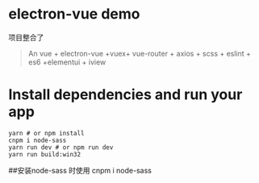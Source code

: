 # electron-vue demo
项目整合了
>An vue + electron-vue +vuex+ vue-router + axios + scss + eslint + es6 +elementui + iview
 
# Install dependencies and run your app
```
yarn # or npm install
cnpm i node-sass
yarn run dev # or npm run dev
yarn run build:win32
```

##安装node-sass 时使用  cnpm i node-sass
